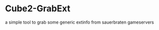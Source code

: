 Cube2-GrabExt
=============

a simple tool to grab some generic extinfo from sauerbraten gameservers
